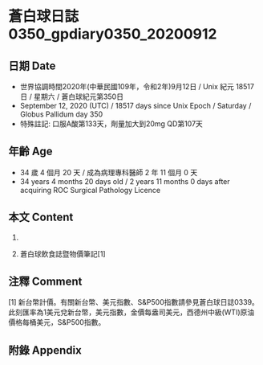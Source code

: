 [_metadata_:encoding]: - "utf-8"
[_metadata_:language]: - "zh-Hant-TW"
[_metadata_:fileformat]: - "markdown"
[_metadata_:MIME_type]: - "text/plain"
[_metadata_:markdown_version]: - "commonmark version 0.29"
[_metadata_:markdown_spec]: - "https://spec.commonmark.org/0.29/"

# 蒼白球日誌0350_gpdiary0350_20200912 #

## 日期 Date ##

* 世界協調時間2020年(中華民國109年，令和2年)9月12日 / Unix 紀元 18517 日 / 星期六 / 蒼白球紀元第350日
* September 12, 2020 (UTC) / 18517 days since Unix Epoch / Saturday / Globus Pallidum day 350
* 特殊註記: 口服A酸第133天，劑量加大到20mg QD第107天

## 年齡 Age ##

* 34 歲 4 個月 20 天 / 成為病理專科醫師 2 年 11 個月 0 天
* 34 years 4 months 20 days old / 2 years 11 months 0 days after acquiring ROC Surgical Pathology Licence

## 本文 Content ##

1. 

    
2. 蒼白球飲食誌暨物價筆記[1]

    

## 注釋 Comment ##

[1] 新台幣計價。有關新台幣、美元指數、S&P500指數請參見蒼白球日誌0339。此刻匯率為1美元兌新台幣，美元指數，金價每盎司美元，西德州中級(WTI)原油價格每桶美元，S&P500指數。



## 附錄 Appendix ##

